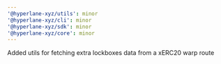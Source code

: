```yaml
---
'@hyperlane-xyz/utils': minor
'@hyperlane-xyz/cli': minor
'@hyperlane-xyz/sdk': minor
'@hyperlane-xyz/core': minor
---
```


Added utils for fetching extra lockboxes data from a xERC20 warp route
